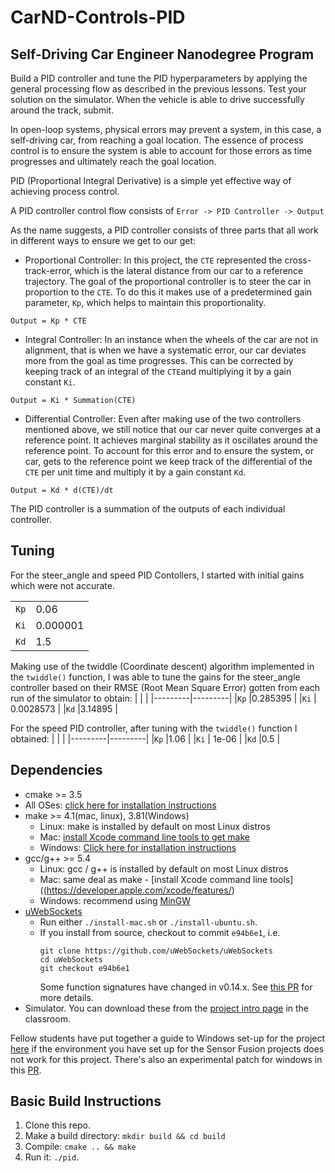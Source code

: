 # CarND-Controls-PID
Self-Driving Car Engineer Nanodegree Program
---
Build a PID controller and tune the PID hyperparameters by applying the general processing flow as described in the previous lessons. Test your solution on the simulator. When the vehicle is able to drive successfully around the track, submit.

In open-loop systems, physical errors may prevent a system, in this case, a self-driving car, from reaching a goal location. The essence of process control is to ensure the system is able to account for those errors as time progresses and ultimately reach the goal location.

PID (Proportional Integral Derivative) is a simple yet effective way of achieving process control.

A PID controller control flow consists of `Error -> PID Controller -> Output`

As the name suggests, a PID controller consists of three parts that all work in different ways to ensure we get to our get:

* Proportional Controller: In this project, the `CTE` represented the cross-track-error, which is the lateral distance from our car to a reference trajectory. The goal of the proportional controller is to steer the car in proportion to the `CTE`. To do this it makes use of a predetermined gain parameter, `Kp`, which helps to maintain this proportionality.
```
Output = Kp * CTE
```
* Integral Controller: In an instance when the wheels of the car are not in alignment, that is when we have a systematic error, our car deviates more from the goal as time progresses. This can be corrected by keeping track of an integral of the `CTE`and multiplying it by a gain constant `Ki`.
```
Output = Ki * Summation(CTE)
```
* Differential Controller: Even after making use of the two controllers mentioned above, we still notice that our car never quite converges at a reference point. It achieves marginal stability as it oscillates around the reference point. To account for this error and to ensure the system, or car, gets to the reference point we keep track of the differential of the `CTE` per unit time and multiply it by a gain constant `Kd`.

``` 
Output = Kd * d(CTE)/dt
```

The PID controller is a summation of the outputs of each individual controller.

## Tuning
For the steer_angle and speed PID Contollers, I started with initial gains which were not accurate.

|         |         |
|---------|---------|
|`Kp`     |0.06     |
|`Ki`     | 0.000001 |
|`Kd`     |1.5   |

Making use of the twiddle (Coordinate descent) algorithm implemented in the `twiddle()` function, I was able to tune the gains for the steer_angle controller based on their RMSE (Root Mean Square Error) gotten from each run of the simulator to obtain:
|         |         |
|---------|---------|
|`Kp`     |0.285395 |
|`Ki`     | 0.0028573 |
|`Kd`     |3.14895    |

For the speed PID controller, after tuning with the `twiddle()` function I obtained:
|         |         |
|---------|---------|
|`Kp`     |1.06     |
|`Ki`     | 1e-06   |
|`Kd`     |0.5      |
## Dependencies

* cmake >= 3.5
 * All OSes: [click here for installation instructions](https://cmake.org/install/)
* make >= 4.1(mac, linux), 3.81(Windows)
  * Linux: make is installed by default on most Linux distros
  * Mac: [install Xcode command line tools to get make](https://developer.apple.com/xcode/features/)
  * Windows: [Click here for installation instructions](http://gnuwin32.sourceforge.net/packages/make.htm)
* gcc/g++ >= 5.4
  * Linux: gcc / g++ is installed by default on most Linux distros
  * Mac: same deal as make - [install Xcode command line tools]((https://developer.apple.com/xcode/features/)
  * Windows: recommend using [MinGW](http://www.mingw.org/)
* [uWebSockets](https://github.com/uWebSockets/uWebSockets)
  * Run either `./install-mac.sh` or `./install-ubuntu.sh`.
  * If you install from source, checkout to commit `e94b6e1`, i.e.
    ```
    git clone https://github.com/uWebSockets/uWebSockets 
    cd uWebSockets
    git checkout e94b6e1
    ```
    Some function signatures have changed in v0.14.x. See [this PR](https://github.com/udacity/CarND-MPC-Project/pull/3) for more details.
* Simulator. You can download these from the [project intro page](https://github.com/udacity/self-driving-car-sim/releases) in the classroom.

Fellow students have put together a guide to Windows set-up for the project [here](https://s3-us-west-1.amazonaws.com/udacity-selfdrivingcar/files/Kidnapped_Vehicle_Windows_Setup.pdf) if the environment you have set up for the Sensor Fusion projects does not work for this project. There's also an experimental patch for windows in this [PR](https://github.com/udacity/CarND-PID-Control-Project/pull/3).

## Basic Build Instructions

1. Clone this repo.
2. Make a build directory: `mkdir build && cd build`
3. Compile: `cmake .. && make`
4. Run it: `./pid`. 